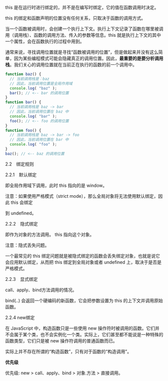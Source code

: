 this 是在运行时进行绑定的，并不是在编写时绑定，它的值在函数调用时决定。

this 的绑定和函数声明的位置没有任何关系，只取决于函数的调用方式。

当一个函数被调用时，会创建一个执行上下文。执行上下文记录了函数在哪里被调用（调用栈）、函数的调用方法、传入的参数等信息。this 就是执行上下文的其中一个属性，会在函数执行的过程中用到。

通常来说，寻找调用位置就是寻找“函数被调用的位置”，但是做起来并没有这么简单，因为某些编程模式可能会隐藏真正的调用位置。因此，**最重要的是要分析调用栈**。我们关心的调用位置就在当前正在执行的函数的前一个调用中。

~~~js
function baz() {
  // 当前调用栈是：baz
  // 因此，当前调用位置是全局作用域
  console.log( "baz" );
  bar(); // <-- bar 的调用位置
}
function bar() {
  // 当前调用栈是 baz -> bar
  // 因此，当前调用位置在 baz 中
  console.log( "bar" );
  foo(); // <-- foo 的调用位置
}
function foo() {
  // 当前调用栈是 baz -> bar -> foo
  // 因此，当前调用位置在 bar 中
  console.log( "foo" );
}
baz(); // <-- baz 的调用位置
~~~

2.2　绑定规则

2.2.1　默认绑定

即全局作用域下调用，此时 this 指向的是 window。

注意：如果使用严格模式（strict mode），那么全局对象将无法使用默认绑定，因此 this 会绑定

到 undefined。

2.2.2　隐式绑定

即作为对象的方法调用。 this 指向这个对象。

注意：隐式丢失问题。

一个最常见的 this 绑定问题就是被隐式绑定的函数会丢失绑定对象，也就是说它会应用默认绑定，从而把 this 绑定到全局对象或者 undefined 上，取决于是否是严格模式。

2.2.3　显式绑定

call、apply、bind方法调用的情况。

bind(..) 会返回一个硬编码的新函数，它会把参数设置为 this 的上下文并调用原始函数。











2.2.4 new绑定

 

在 JavaScript 中，构造函数只是一些使用 new 操作符时被调用的函数。它们并不会属于某个类，也不会实例化一个类。实际上，它们甚至都不能说是一种特殊的函数类型，它们只是被 new 操作符调用的普通函数而已。

实际上并不存在所谓的“构造函数”，只有对于函数的“构造调用”。



**优先级**

优先级: new > call、apply、bind > 对象.方法 > 直接调用。




